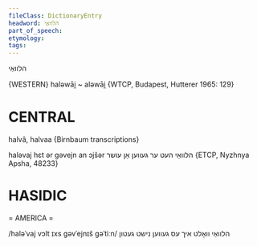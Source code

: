 ```yaml
---
fileClass: DictionaryEntry
headword: הלוואַי
part_of_speech: 
etymology: 
tags: 
---
```

הלוואַי

{WESTERN}
haləwāi̯ ~ aləwāi̯ {WTCP, Budapest, Hutterer 1965: 129}

CENTRAL
========

halvâ, halvaa {Birnbaum transcriptions}

haləvaj hɛt ər gəvejn an ɔjšər הלוואַי העט ער געווען אַן עושר {ETCP, Nyzhnya Apsha, 48233}

HASIDIC
=======
= AMERICA = 

/haləˈvaj vɔlt ɪxs gəvˈejnɪš gəˈtiːn/ הלוואַי וואָלט איך עס געווען נישט געטון